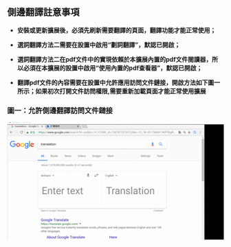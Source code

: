 ## 側邊翻譯註意事項

* __安裝或更新擴展後，必須先刷新需要翻譯的頁面，翻譯功能才能正常使用；__

* __選詞翻譯方法二需要在設置中啟用“劃詞翻譯”，默認已開啟；__

* __選詞翻譯方法二在pdf文件中的實現依賴於本擴展內置的pdf文件閱讀器，所以必須在本擴展的設置中啟用“使用內置的pdf查看器”，默認已開啟；__

* __翻譯pdf文件的內容需要在設置中允許應用訪問文件鏈接，開啟方法如下圖一所示；如果初次打開文件訪問權限,需要重新加載頁面才能正常使用擴展__

### 圖一：允許側邊翻譯訪問文件鏈接

![grant_access](../../images/grant_access.gif)
